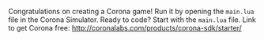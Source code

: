   Congratulations on creating a Corona game!
  Run it by opening the `main.lua` file in the Corona Simulator.
  Ready to code? Start with the `main.lua` file.
  Link to get Corona free:
    http://coronalabs.com/products/corona-sdk/starter/